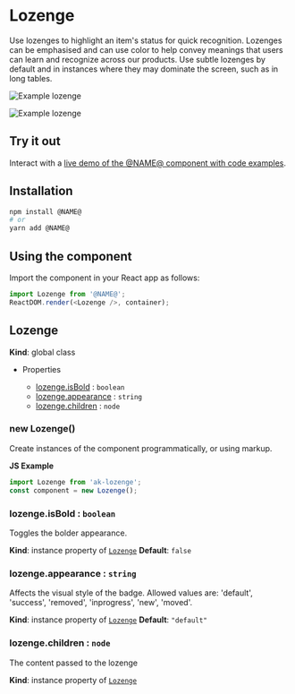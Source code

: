 # Lozenge

Use lozenges to highlight an item's status for quick recognition. Lozenges can be emphasised and can use color to help convey meanings that users can learn and recognize across our products. Use subtle lozenges by default and in instances where they may dominate the screen, such as in long tables.

![Example lozenge](https://i.imgur.com/SMl58ZZ.png)

![Example lozenge](https://i.imgur.com/jbjMaOq.png)


## Try it out

Interact with a [live demo of the @NAME@ component with code examples](https://aui-cdn.atlassian.com/atlaskit/stories/@NAME@/@VERSION@/).

## Installation

```sh
npm install @NAME@
# or
yarn add @NAME@
```

## Using the component

Import the component in your React app as follows:

```js
import Lozenge from '@NAME@';
ReactDOM.render(<Lozenge />, container);
```

## Lozenge
**Kind**: global class
* Properties

    *  [lozenge.isBold](#Lozenge+isBold) : <code>boolean</code>
    *  [lozenge.appearance](#Lozenge+appearance) : <code>string</code>
    *  [lozenge.children](#Lozenge+children) : <code>node</code>

<a name="new_Lozenge_new"></a>

### new Lozenge()
Create instances of the component programmatically, or using markup.

**JS Example**
```js
import Lozenge from 'ak-lozenge';
const component = new Lozenge();
```
<a name="Lozenge+isBold"></a>

### lozenge.isBold : <code>boolean</code>
Toggles the bolder appearance.

**Kind**: instance property of <code>[Lozenge](#Lozenge)</code>
**Default**: <code>false</code>
<a name="Lozenge+appearance"></a>

### lozenge.appearance : <code>string</code>
Affects the visual style of the badge.
Allowed values are: 'default', 'success', 'removed', 'inprogress', 'new', 'moved'.

**Kind**: instance property of <code>[Lozenge](#Lozenge)</code>
**Default**: <code>&quot;default&quot;</code>
<a name="Lozenge+children"></a>

### lozenge.children : <code>node</code>
The content passed to the lozenge

**Kind**: instance property of <code>[Lozenge](#Lozenge)</code>
